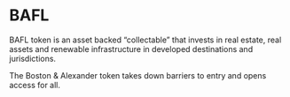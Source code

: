 # BAFL

BAFL token is an asset backed “collectable” that invests in real estate, real assets and renewable infrastructure in developed destinations and jurisdictions.

The Boston & Alexander token takes down barriers to entry and opens access for all.
